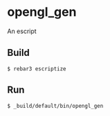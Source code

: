 opengl_gen
=====

An escript

Build
-----

    $ rebar3 escriptize

Run
---

    $ _build/default/bin/opengl_gen
